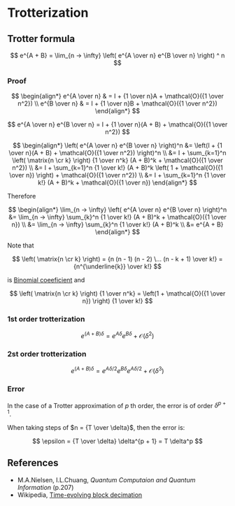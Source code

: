 # Trotterization

## Trotter formula

$$
e^{A + B} = \lim_{n -> \infty} \left( e^{A \over n} e^{B \over n} \right) ^ n
$$

### Proof

$$
\begin{align*}
e^{A \over n} & = I + {1 \over n}A + \mathcal{O}({1 \over n^2}) \\
e^{B \over n} & = I + {1 \over n}B + \mathcal{O}({1 \over n^2})
\end{align*}
$$

$$
e^{A \over n} e^{B \over n} = I + {1 \over n}(A + B) + \mathcal{O}({1 \over n^2})
$$

$$
\begin{align*}
\left( e^{A \over n} e^{B \over n} \right)^n &= \left(I + {1 \over n}(A + B) + \mathcal{O}({1 \over n^2}) \right)^n \\
   &= I + \sum_{k=1}^n \left( \matrix{n \cr k} \right) {1 \over n^k} (A + B)^k + \mathcal{O}({1 \over n^2}) \\
   &= I + \sum_{k=1}^n {1 \over k!} (A + B)^k \left( 1 + \mathcal{O}({1 \over n}) \right) + \mathcal{O}({1 \over n^2}) \\
   &= I + \sum_{k=1}^n {1 \over k!} (A + B)^k + \mathcal{O}({1 \over n})
\end{align*}
$$

Therefore

$$
\begin{align*}
\lim_{n -> \infty} \left( e^{A \over n} e^{B \over n} \right)^n &= \lim_{n -> \infty} \sum_{k}^n {1 \over k!} (A + B)^k + \mathcal{O}({1 \over n}) \\
   &= \lim_{n -> \infty} \sum_{k}^n {1 \over k!} (A + B)^k \\
   &= e^{A + B}
\end{align*}
$$

Note that

$$
\left( \matrix{n \cr k} \right) = {n (n - 1) (n - 2) \... (n - k + 1) \over k!} = {n^{\underline{k}} \over k!} 
$$

is [Binomial coeeficient](https://en.wikipedia.org/wiki/Binomial_coefficient) and

$$
\left( \matrix{n \cr k} \right) {1 \over n^k} = \left(1 + \mathcal{O}({1 \over n}) \right) {1 \over k!}
$$

### 1st order trotterization

$$
e^{(A + B) \delta} = e^{A \delta} e^{B \delta} + \mathcal{O}(\delta^2)
$$

### 2st order trotterization

$$
e^{(A + B) \delta} = e^{A \delta / 2} e^{B \delta} e^{A \delta / 2} + \mathcal{O}(\delta^3)
$$

### Error

In the case of a Trotter approximation of $p$ th order, the error is of order $\delta^{p+1}$.

When taking steps of $n = {T \over \delta}$, then the error is:

$$
\epsilon = {T \over \delta} \delta^{p + 1} = T \delta^p
$$

## References

- M.A.Nielsen, I.L.Chuang, _Quantum Computaion and Quantum Information_ (p.207)
- Wikipedia, [Time-evolving block decimation](https://en.wikipedia.org/wiki/Time-evolving_block_decimation)
